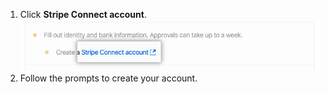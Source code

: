 1. Click **Stripe Connect account**.
  ![Link to create Stripe Connect account](/assets/images/help/sponsors/create-stripe-connect-account.png)
2. Follow the prompts to create your account.
